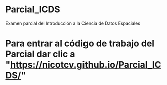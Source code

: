 # Parcial_ICDS
Examen parcial del Introducción a la Ciencia de Datos Espaciales

# Para entrar al código de trabajo del Parcial dar clic a "https://nicotcv.github.io/Parcial_ICDS/" 
